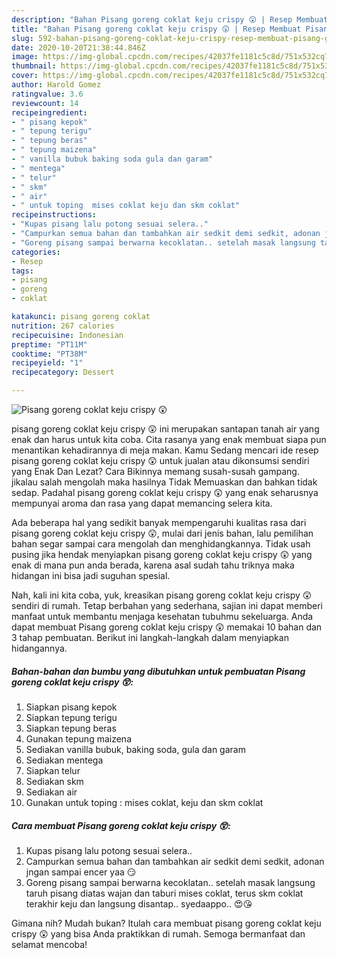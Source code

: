 ```yaml
---
description: "Bahan Pisang goreng coklat keju crispy 😲 | Resep Membuat Pisang goreng coklat keju crispy 😲 Yang Lezat Sekali"
title: "Bahan Pisang goreng coklat keju crispy 😲 | Resep Membuat Pisang goreng coklat keju crispy 😲 Yang Lezat Sekali"
slug: 592-bahan-pisang-goreng-coklat-keju-crispy-resep-membuat-pisang-goreng-coklat-keju-crispy-yang-lezat-sekali
date: 2020-10-20T21:38:44.846Z
image: https://img-global.cpcdn.com/recipes/42037fe1181c5c8d/751x532cq70/pisang-goreng-coklat-keju-crispy-😲-foto-resep-utama.jpg
thumbnail: https://img-global.cpcdn.com/recipes/42037fe1181c5c8d/751x532cq70/pisang-goreng-coklat-keju-crispy-😲-foto-resep-utama.jpg
cover: https://img-global.cpcdn.com/recipes/42037fe1181c5c8d/751x532cq70/pisang-goreng-coklat-keju-crispy-😲-foto-resep-utama.jpg
author: Harold Gomez
ratingvalue: 3.6
reviewcount: 14
recipeingredient:
- " pisang kepok"
- " tepung terigu"
- " tepung beras"
- " tepung maizena"
- " vanilla bubuk baking soda gula dan garam"
- " mentega"
- " telur"
- " skm"
- " air"
- " untuk toping  mises coklat keju dan skm coklat"
recipeinstructions:
- "Kupas pisang lalu potong sesuai selera.."
- "Campurkan semua bahan dan tambahkan air sedkit demi sedkit, adonan jngan sampai encer yaa 😏"
- "Goreng pisang sampai berwarna kecoklatan.. setelah masak langsung taruh pisang diatas wajan dan taburi mises coklat, terus skm coklat terakhir keju dan langsung disantap.. syedaappo.. 😍😘"
categories:
- Resep
tags:
- pisang
- goreng
- coklat

katakunci: pisang goreng coklat 
nutrition: 267 calories
recipecuisine: Indonesian
preptime: "PT11M"
cooktime: "PT38M"
recipeyield: "1"
recipecategory: Dessert

---
```



![Pisang goreng coklat keju crispy 😲](https://img-global.cpcdn.com/recipes/42037fe1181c5c8d/751x532cq70/pisang-goreng-coklat-keju-crispy-😲-foto-resep-utama.jpg)


pisang goreng coklat keju crispy 😲 ini merupakan santapan tanah air yang enak dan harus untuk kita coba. Cita rasanya yang enak membuat siapa pun menantikan kehadirannya di meja makan.
Kamu Sedang mencari ide resep pisang goreng coklat keju crispy 😲 untuk jualan atau dikonsumsi sendiri yang Enak Dan Lezat? Cara Bikinnya memang susah-susah gampang. jikalau salah mengolah maka hasilnya Tidak Memuaskan dan bahkan tidak sedap. Padahal pisang goreng coklat keju crispy 😲 yang enak seharusnya mempunyai aroma dan rasa yang dapat memancing selera kita.



Ada beberapa hal yang sedikit banyak mempengaruhi kualitas rasa dari pisang goreng coklat keju crispy 😲, mulai dari jenis bahan, lalu pemilihan bahan segar sampai cara mengolah dan menghidangkannya. Tidak usah pusing jika hendak menyiapkan pisang goreng coklat keju crispy 😲 yang enak di mana pun anda berada, karena asal sudah tahu triknya maka hidangan ini bisa jadi suguhan spesial.


Nah, kali ini kita coba, yuk, kreasikan pisang goreng coklat keju crispy 😲 sendiri di rumah. Tetap berbahan yang sederhana, sajian ini dapat memberi manfaat untuk membantu menjaga kesehatan tubuhmu sekeluarga. Anda dapat membuat Pisang goreng coklat keju crispy 😲 memakai 10 bahan dan 3 tahap pembuatan. Berikut ini langkah-langkah dalam menyiapkan hidangannya.

<!--inarticleads1-->

##### Bahan-bahan dan bumbu yang dibutuhkan untuk pembuatan Pisang goreng coklat keju crispy 😲:

1. Siapkan  pisang kepok
1. Siapkan  tepung terigu
1. Siapkan  tepung beras
1. Gunakan  tepung maizena
1. Sediakan  vanilla bubuk, baking soda, gula dan garam
1. Sediakan  mentega
1. Siapkan  telur
1. Sediakan  skm
1. Sediakan  air
1. Gunakan  untuk toping : mises coklat, keju dan skm coklat




<!--inarticleads2-->

##### Cara membuat Pisang goreng coklat keju crispy 😲:

1. Kupas pisang lalu potong sesuai selera..
1. Campurkan semua bahan dan tambahkan air sedkit demi sedkit, adonan jngan sampai encer yaa 😏
1. Goreng pisang sampai berwarna kecoklatan.. setelah masak langsung taruh pisang diatas wajan dan taburi mises coklat, terus skm coklat terakhir keju dan langsung disantap.. syedaappo.. 😍😘




Gimana nih? Mudah bukan? Itulah cara membuat pisang goreng coklat keju crispy 😲 yang bisa Anda praktikkan di rumah. Semoga bermanfaat dan selamat mencoba!
